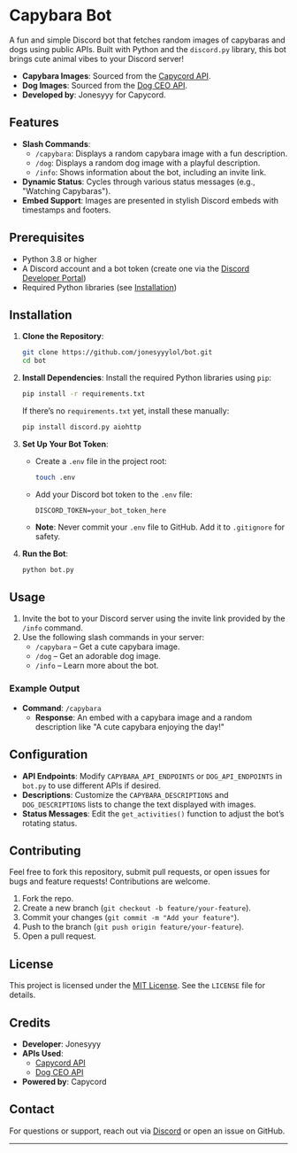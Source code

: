 # Capybara Bot

A fun and simple Discord bot that fetches random images of capybaras and dogs using public APIs. Built with Python and the `discord.py` library, this bot brings cute animal vibes to your Discord server!

- **Capybara Images**: Sourced from the [Capycord API](https://capy.lol).
- **Dog Images**: Sourced from the [Dog CEO API](https://dog.ceo).
- **Developed by**: Jonesyyy for Capycord.

## Features
- **Slash Commands**:
  - `/capybara`: Displays a random capybara image with a fun description.
  - `/dog`: Displays a random dog image with a playful description.
  - `/info`: Shows information about the bot, including an invite link.
- **Dynamic Status**: Cycles through various status messages (e.g., "Watching Capybaras").
- **Embed Support**: Images are presented in stylish Discord embeds with timestamps and footers.

## Prerequisites
- Python 3.8 or higher
- A Discord account and a bot token (create one via the [Discord Developer Portal](https://discord.com/developers/applications))
- Required Python libraries (see [Installation](#installation))

## Installation
1. **Clone the Repository**:
   ```bash
   git clone https://github.com/jonesyyylol/bot.git
   cd bot
   ```

2. **Install Dependencies**:
   Install the required Python libraries using `pip`:
   ```bash
   pip install -r requirements.txt
   ```
   If there’s no `requirements.txt` yet, install these manually:
   ```bash
   pip install discord.py aiohttp
   ```

3. **Set Up Your Bot Token**:
   - Create a `.env` file in the project root:
     ```bash
     touch .env
     ```
   - Add your Discord bot token to the `.env` file:
     ```
     DISCORD_TOKEN=your_bot_token_here
     ```
   - **Note**: Never commit your `.env` file to GitHub. Add it to `.gitignore` for safety.

4. **Run the Bot**:
   ```bash
   python bot.py
   ```

## Usage
1. Invite the bot to your Discord server using the invite link provided by the `/info` command.
2. Use the following slash commands in your server:
   - `/capybara` – Get a cute capybara image.
   - `/dog` – Get an adorable dog image.
   - `/info` – Learn more about the bot.

### Example Output
- **Command**: `/capybara`
  - **Response**: An embed with a capybara image and a random description like "A cute capybara enjoying the day!"

## Configuration
- **API Endpoints**: Modify `CAPYBARA_API_ENDPOINTS` or `DOG_API_ENDPOINTS` in `bot.py` to use different APIs if desired.
- **Descriptions**: Customize the `CAPYBARA_DESCRIPTIONS` and `DOG_DESCRIPTIONS` lists to change the text displayed with images.
- **Status Messages**: Edit the `get_activities()` function to adjust the bot’s rotating status.

## Contributing
Feel free to fork this repository, submit pull requests, or open issues for bugs and feature requests! Contributions are welcome.

1. Fork the repo.
2. Create a new branch (`git checkout -b feature/your-feature`).
3. Commit your changes (`git commit -m "Add your feature"`).
4. Push to the branch (`git push origin feature/your-feature`).
5. Open a pull request.

## License
This project is licensed under the [MIT License](LICENSE). See the `LICENSE` file for details.

## Credits
- **Developer**: Jonesyyy
- **APIs Used**:
  - [Capycord API](https://capy.lol)
  - [Dog CEO API](https://dog.ceo)
- **Powered by**: Capycord

## Contact
For questions or support, reach out via [Discord](https://discord.com/users/801011337274589234) or open an issue on GitHub.

---
